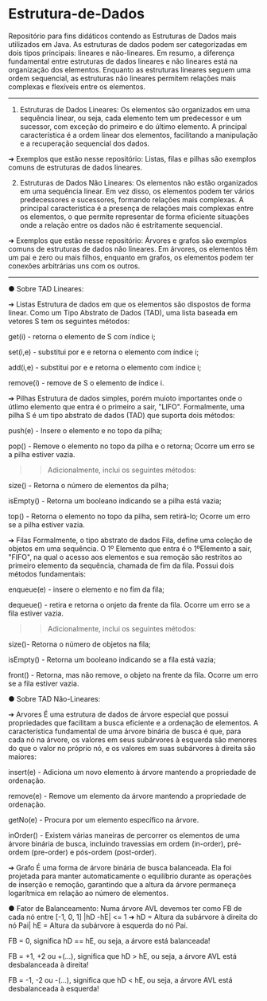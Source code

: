 # Estrutura-de-Dados
Repositório para fins didáticos contendo as Estruturas de Dados mais utilizados em Java. 
As estruturas de dados podem ser categorizadas em dois tipos principais: lineares e não-lineares. Em resumo, a diferença fundamental entre estruturas de dados lineares e não lineares está na organização dos elementos. Enquanto as estruturas lineares seguem uma ordem sequencial, as estruturas não lineares permitem relações mais complexas e flexíveis entre os elementos.

-------------------------------------------------------------------------------------------------
1. Estruturas de Dados Lineares: Os elementos são organizados em uma sequência linear, ou seja, cada elemento tem um predecessor e um sucessor, com exceção do primeiro e do último elemento. A principal característica é a ordem linear dos elementos, facilitando a manipulação e a recuperação sequencial dos dados.

➜ Exemplos que estão nesse repositório: Listas, filas e pilhas são exemplos comuns de estruturas de dados lineares.


2. Estruturas de Dados Não Lineares: Os elementos não estão organizados em uma sequência linear. Em vez disso, os elementos podem ter vários predecessores e sucessores, formando relações mais complexas. A principal característica é a presença de relações mais complexas entre os elementos, o que permite representar de forma eficiente situações onde a relação entre os dados não é estritamente sequencial.

➜ Exemplos que estão nesse repositório: Árvores e grafos são exemplos comuns de estruturas de dados não lineares. Em árvores, os elementos têm um pai e zero ou mais filhos, enquanto em grafos, os elementos podem ter conexões arbitrárias uns com os outros.

-------------------------------------------------------------------------------------------------

● Sobre TAD Lineares:

➔ Listas
Estrutura de dados em que os elementos são dispostos de forma linear.
Como um Tipo Abstrato de Dados (TAD), uma lista baseada em vetores S tem os seguintes métodos:

get(i) - retorna o elemento de S com índice i;

set(i,e) - substitui por e e retorna o elemento com índice i;

add(i,e) - substitui por e e retorna o elemento com índice i;

remove(i) - remove de S o elemento de índice i.


➔ Pilhas
Estrutura de dados simples, porém muioto importantes onde o útlimo elemento que entra é o primeiro a sair, "LIFO". Formalmente, uma pilha S é um tipo abstrato de dados (TAD) que suporta dois métodos:

push(e) - Insere o elemento e no topo da pilha;

pop() - Remove o elemento no topo da pilha e o retorna; Ocorre um erro se a pilha estiver vazia.

>> Adicionalmente, inclui os seguintes métodos:

size() - Retorna o número de elementos da pilha;

isEmpty() - Retorna um booleano indicando se a pilha está vazia;

top() - Retorna o elemento no topo da pilha, sem retirá-lo; Ocorre um erro se a pilha estiver vazia.


➔ Filas
Formalmente, o tipo abstrato de dados Fila, define uma coleção de objetos em uma sequência. O 1º Elemento que entra é o 1ºElemento a sair, "FIFO", na qual o acesso aos elementos e sua remoção são restritos ao primeiro elemento da sequência, chamada de fim da fila. Possui dois métodos fundamentais:

enqueue(e) - insere o elemento e no fim da fila;

dequeue() - retira e retorna o onjeto da frente da fila. Ocorre um erro se a fila estiver vazia.

>> Adicionalmente, inclui os seguintes métodos:

size()-  Retorna o número de objetos na fila;

isEmpty() - Retorna um booleano indicando se a fila está vazia;

front() - Retorna, mas não remove, o objeto na frente da fila. Ocorre um erro se a fila estiver vazia.




● Sobre TAD Não-Lineares:

➔ Arvores
É uma estrutura de dados de árvore especial que possui propriedades que facilitam a busca eficiente e a ordenação de elementos. A característica fundamental de uma árvore binária de busca é que, para cada nó na árvore, os valores em seus subárvores à esquerda são menores do que o valor no próprio nó, e os valores em suas subárvores à direita são maiores:

insert(e) - Adiciona um novo elemento à árvore mantendo a propriedade de ordenação.

remove(e) - Remove um elemento da árvore mantendo a propriedade de ordenação.

getNo(e) - Procura por um elemento específico na árvore.

inOrder() - Existem várias maneiras de percorrer os elementos de uma árvore binária de busca, incluindo travessias em ordem (in-order), pré-ordem (pre-order) e pós-ordem (post-order).


➔ Grafo
É uma forma de árvore binária de busca balanceada. Ela foi projetada para manter automaticamente o equilíbrio durante as operações de inserção e remoção, garantindo que a altura da árvore permaneça logarítmica em relação ao número de elementos. 

● Fator de Balanceamento: Numa árvore AVL devemos ter como FB de cada nó entre [-1, 0, 1]
|hD -hE| <= 1  ➜  hD = Altura da subárvore à direita do nó Pai| hE = Altura da subárvore à esquerda do nó Pai.

FB = 0, significa hD == hE, ou seja, a árvore está balanceada!

FB = +1, +2 ou +(...), significa que hD > hE, ou seja, a árvore AVL está desbalanceada à direita!

FB = -1, -2 ou -(...), significa que hD < hE, ou seja, a árvore AVL está desbalanceada à esquerda!

